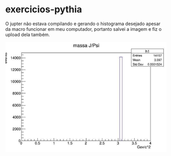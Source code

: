 # exercicios-pythia


O jupter não estava compilando e gerando o histograma desejado apesar da macro funcionar em meu computador, portanto salvei a imagem e fiz o upload dela também.


![](c1.jpg)
